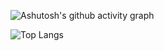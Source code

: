 ![Ashutosh's github activity graph](https://activity-graph.herokuapp.com/graph?username=lewisjwilson&theme=react-dark)

![Top Langs](https://github-readme-stats.vercel.app/api/top-langs/?username=lewisjwilson&layout=compact&hide=python&theme=dark)
